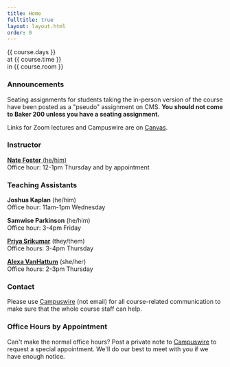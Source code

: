 ```yaml
---
title: Home
fulltitle: true
layout: layout.html
order: 0
---
```

{{ course.days }}  
at {{ course.time }}  
in {{ course.room }}

### Announcements

Seating assignments for students taking the in-person version of the course have been posted as a "pseudo" assignment on CMS. **You should not come to Baker 200 unless you have a seating assignment.** 

Links for Zoom lectures and Campuswire are on [Canvas](https://canvas.cornell.edu/courses/20312/).

### Instructor

[**Nate Foster** (he/him)][nate]    
Office hour: 12-1pm Thursday and by appointment

### Teaching Assistants

**Joshua Kaplan** (he/him)    
Office hour: 11am-1pm Wednesday

**Samwise Parkinson** (he/him)    
Office hour: 3-4pm Friday

[**Priya Srikumar**][priya] (they/them)    
Office hours: 3-4pm Thursday

[**Alexa VanHattum**][alexa] (she/her)    
Office hours: 2-3pm Thursday

### Contact

Please use [Campuswire][cw] (not email) for all course-related
communication to make sure that the whole course staff can help.

### Office Hours by Appointment

Can't make the normal office hours? Post a private note to
[Campuswire][cw] to request a special appointment. We'll do our best
to meet with you if we have enough notice.

[alexa]: https://www.cs.cornell.edu/~avh/
[nate]: http://www.cs.cornell.edu/~jnfoster/
[priya]: https://priyasrikumar.github.io/
[alexa]: https://www.cs.cornell.edu/~avh/
[cw]: https://campuswire.com/c/GCBF250FB/
